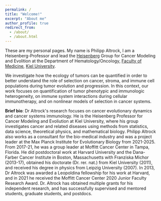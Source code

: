 ```yaml
---
permalink: /
title: "Welcome!"
excerpt: "About me"
author_profile: true
redirect_from: 
  - /about/
  - /about.html
---
```


These are my personal pages. My name is Philipp Altrock, I am a Heisenberg-Professor and lead the <a href="https://www.dfg.de/en/research-funding/funding-opportunities/programmes/individual/heisenberg" target="_blank">Heisenberg</a> Group for Cancer Modeling and Evolition at the Department of Hematology/Oncology, <a href="https://www.medizin.uni-kiel.de/en/faculty/faculty-of-medicine" target="_blank">Faculty of Medicine</a>, <a href="https://www.uni-kiel.de/en/" target="_blank">Kiel University</a>. 

We investigate how the ecology of tumors can be quantified in order to better understand the role of selection on cancer, stroma, and immune cell populations during tumor evolution and progression. In this context, our work focuses on quantification of tumor phenotypic and immunologic heterogeneity, on immune system interactions during cellular immunotherapy, and on nonlinear models of selection in cancer systems.

**Brief bio**: Dr Altrock's research focuses on cancer evolutionary dynamics and cancer systems immunology. He is the Heisenberg Professor for Cancer Modeling and Evoliution at Kiel University, where his group investigates cancer and related diseases using methods from statistics, data science, theoretical physics, and mathematical biology. Philipp Altrock also works as a consultant for the bio-medical industry and was a project leader at the Max Planck Institute for Evolutionary Biology from 2021-2025. From 2017-21, he was a group leader at Moffitt Cancer Center in Tampa, Florida. He did postdoctoral work at Harvard University and the Dana-Farber Cancer Institute in Boston, Massachusetts with Franziska Michor (2013-17), obtained his doctorate (Dr. rer. nat.) from Kiel University (2011), and received his degree in physics from Leipzig University (2007). In 2013, Dr Altrock was awarded a Leopoldina fellowship for his work at Harvard, and in 2021 he received the Moffitt Cancer Center 2020 Junior Faculty Research Award. Dr. Altrock has obtained multiple grants for his independent research, and has successfully supervised and mentored students, graduate students, and postdocs. 


